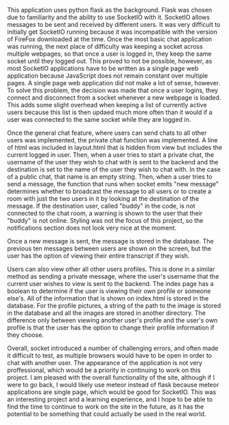 This application uses python flask as the background. Flask was chosen due to familiarity and the ability to use SocketIO with it. SocketIO allows messages to be sent and received by different users. It was very difficult to initially get SocketIO running because it was incompatible with the version of FireFox downloaded at the time. Once the most basic chat application was running, the next place of difficulty was keeping a socket across multiple webpages, so that once a user is logged in, they keep the same socket until they logged out. This proved to not be possible, however, as most SocketIO applications have to be written as a single page web application because JavaScript does not remain constant over multiple pages. A single page web application did not make a lot of sense, however. To solve this problem, the decision was made that once a user logins, they connect and disconnect from a socket whenever a new webpage is loaded. This adds some slight overhead when keeping a list of currently active users because this list is then updaed much more often than it would if a user was connected to the same socket while they are logged in.  

Once the general chat feature, where users can send chats to all other users was implemented, the private chat function was implemented. A line of html was included in layout.html that is hidden from view but includes the current logged in user. Then, when a user tries to start a private chat, the username of the user they wish to chat with is sent to the backend and the destination is set to the name of the user they wish to chat with. In the case of a public chat, that name is an empty string. Then, when a user tries to send a message, the function that runs when socket emits "new message" determines whether to broadcast the message to all users or to create a room with just the two users in it by looking at the destination of the message. If the destination user, called "buddy" in the code, is not connected to the chat room, a warning is shown to the user that their "buddy" is not online. Styling was not the focus of this project, so the notifications section does not look very nice at the moment. 

Once a new message is sent, the message is stored in the database. The previous ten messages between users are shown on the screen, but the user has the option of viewing their entire transcript if they wish. 

Users can also view other all other users profiles. This is done in a similar method as sending a private message, where the user's username that the current user wishes to view is sent to the backend. The index page has a boolean to determine if the user is viewing their own profile or someone else's. All of the information that is shown on index.html is stored in the database. For the profile pictures, a string of the path to the image is stored in the database and all the images are stored in another directory. The difference only between viewing another user's profile and the user's own profile is that the user has the option to change their profile information if they choose. 

Overall, socket introduced a number of challenging errors, and often made it difficult to test, as multiple browsers would have to be open in order to chat with another user. The appearance of the application is not very proffessional, which would be a priority in continuing to work on this project. I am pleased with the overall functionality of the site, although if I were to go back, I would likely use meteor instead of flask because meteor applications are single page, which would be good for SocketIO. This was an interesting project and a learning experience, and I hope to be able to find the time to continue to work on the site in the future, as it has the potential to be something that could actually be used in the real world. 

